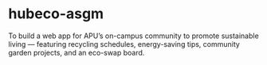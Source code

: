 # hubeco-asgm
To build a web app for APU’s on-campus community to promote sustainable living — featuring recycling schedules, energy-saving tips, community garden projects, and an eco-swap board.
